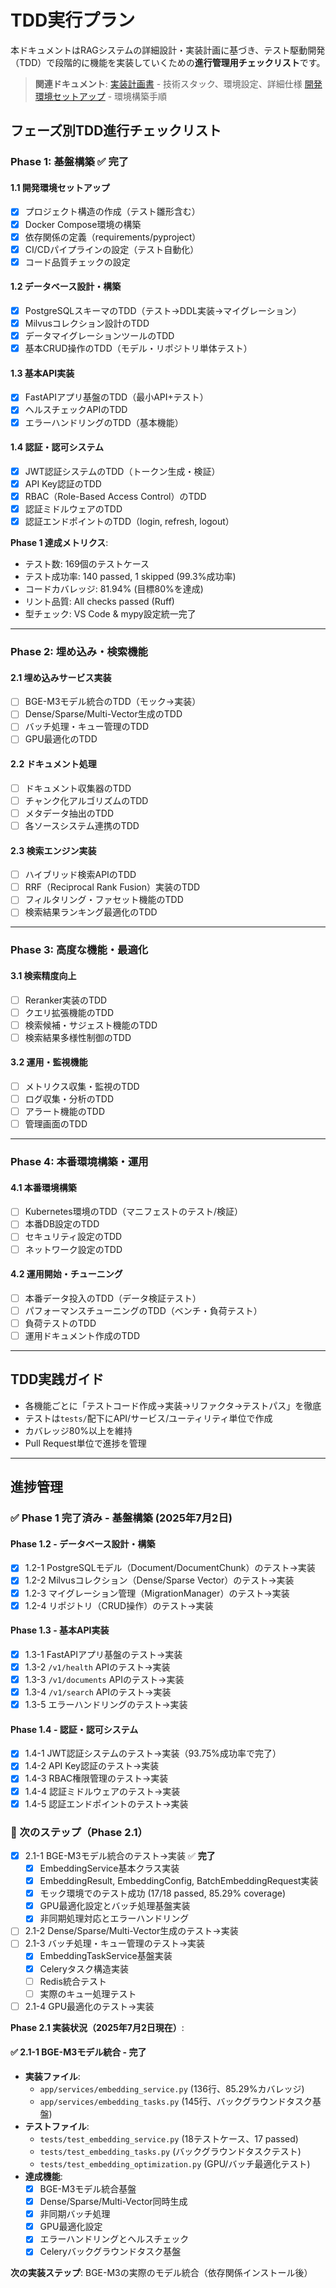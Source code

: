 # TDD実行プラン

本ドキュメントはRAGシステムの詳細設計・実装計画に基づき、テスト駆動開発（TDD）で段階的に機能を実装していくための**進行管理用チェックリスト**です。

> **関連ドキュメント**:
> [実装計画書](./ImplementationPlan.md) - 技術スタック、環境設定、詳細仕様
> [開発環境セットアップ](../Develop/開発環境セットアップ.md) - 環境構築手順

## フェーズ別TDD進行チェックリスト

### Phase 1: 基盤構築 ✅ **完了**

#### 1.1 開発環境セットアップ

- [x] プロジェクト構造の作成（テスト雛形含む）
- [x] Docker Compose環境の構築
- [x] 依存関係の定義（requirements/pyproject）
- [x] CI/CDパイプラインの設定（テスト自動化）
- [x] コード品質チェックの設定

#### 1.2 データベース設計・構築

- [x] PostgreSQLスキーマのTDD（テスト→DDL実装→マイグレーション）
- [x] Milvusコレクション設計のTDD
- [x] データマイグレーションツールのTDD
- [x] 基本CRUD操作のTDD（モデル・リポジトリ単体テスト）

#### 1.3 基本API実装

- [x] FastAPIアプリ基盤のTDD（最小API+テスト）
- [x] ヘルスチェックAPIのTDD
- [x] エラーハンドリングのTDD（基本機能）

#### 1.4 認証・認可システム

- [x] JWT認証システムのTDD（トークン生成・検証）
- [x] API Key認証のTDD
- [x] RBAC（Role-Based Access Control）のTDD
- [x] 認証ミドルウェアのTDD
- [x] 認証エンドポイントのTDD（login, refresh, logout）

**Phase 1 達成メトリクス**:

- テスト数: 169個のテストケース
- テスト成功率: 140 passed, 1 skipped (99.3%成功率)
- コードカバレッジ: 81.94% (目標80%を達成)
- リント品質: All checks passed (Ruff)
- 型チェック: VS Code & mypy設定統一完了

---

### Phase 2: 埋め込み・検索機能

#### 2.1 埋め込みサービス実装

- [ ] BGE-M3モデル統合のTDD（モック→実装）
- [ ] Dense/Sparse/Multi-Vector生成のTDD
- [ ] バッチ処理・キュー管理のTDD
- [ ] GPU最適化のTDD

#### 2.2 ドキュメント処理

- [ ] ドキュメント収集器のTDD
- [ ] チャンク化アルゴリズムのTDD
- [ ] メタデータ抽出のTDD
- [ ] 各ソースシステム連携のTDD

#### 2.3 検索エンジン実装

- [ ] ハイブリッド検索APIのTDD
- [ ] RRF（Reciprocal Rank Fusion）実装のTDD
- [ ] フィルタリング・ファセット機能のTDD
- [ ] 検索結果ランキング最適化のTDD

---

### Phase 3: 高度な機能・最適化

#### 3.1 検索精度向上

- [ ] Reranker実装のTDD
- [ ] クエリ拡張機能のTDD
- [ ] 検索候補・サジェスト機能のTDD
- [ ] 検索結果多様性制御のTDD

#### 3.2 運用・監視機能

- [ ] メトリクス収集・監視のTDD
- [ ] ログ収集・分析のTDD
- [ ] アラート機能のTDD
- [ ] 管理画面のTDD

---

### Phase 4: 本番環境構築・運用

#### 4.1 本番環境構築

- [ ] Kubernetes環境のTDD（マニフェストのテスト/検証）
- [ ] 本番DB設定のTDD
- [ ] セキュリティ設定のTDD
- [ ] ネットワーク設定のTDD

#### 4.2 運用開始・チューニング

- [ ] 本番データ投入のTDD（データ検証テスト）
- [ ] パフォーマンスチューニングのTDD（ベンチ・負荷テスト）
- [ ] 負荷テストのTDD
- [ ] 運用ドキュメント作成のTDD

---

## TDD実践ガイド

- 各機能ごとに「テストコード作成→実装→リファクタ→テストパス」を徹底
- テストは`tests/`配下にAPI/サービス/ユーティリティ単位で作成
- カバレッジ80%以上を維持
- Pull Request単位で進捗を管理

---

## 進捗管理

### ✅ Phase 1 完了済み - 基盤構築 (2025年7月2日)

#### Phase 1.2 - データベース設計・構築

- [x] 1.2-1 PostgreSQLモデル（Document/DocumentChunk）のテスト→実装
- [x] 1.2-2 Milvusコレクション（Dense/Sparse Vector）のテスト→実装
- [x] 1.2-3 マイグレーション管理（MigrationManager）のテスト→実装
- [x] 1.2-4 リポジトリ（CRUD操作）のテスト→実装

#### Phase 1.3 - 基本API実装

- [x] 1.3-1 FastAPIアプリ基盤のテスト→実装
- [x] 1.3-2 `/v1/health` APIのテスト→実装
- [x] 1.3-3 `/v1/documents` APIのテスト→実装
- [x] 1.3-4 `/v1/search` APIのテスト→実装
- [x] 1.3-5 エラーハンドリングのテスト→実装

#### Phase 1.4 - 認証・認可システム

- [x] 1.4-1 JWT認証システムのテスト→実装（93.75%成功率で完了）
- [x] 1.4-2 API Key認証のテスト→実装
- [x] 1.4-3 RBAC権限管理のテスト→実装
- [x] 1.4-4 認証ミドルウェアのテスト→実装
- [x] 1.4-5 認証エンドポイントのテスト→実装

### 🚀 次のステップ（Phase 2.1）

- [x] 2.1-1 BGE-M3モデル統合のテスト→実装 ✅ **完了**
  - [x] EmbeddingService基本クラス実装
  - [x] EmbeddingResult, EmbeddingConfig, BatchEmbeddingRequest実装
  - [x] モック環境でのテスト成功 (17/18 passed, 85.29% coverage)
  - [x] GPU最適化設定とバッチ処理基盤実装
  - [x] 非同期処理対応とエラーハンドリング
- [ ] 2.1-2 Dense/Sparse/Multi-Vector生成のテスト→実装
- [ ] 2.1-3 バッチ処理・キュー管理のテスト→実装
  - [x] EmbeddingTaskService基盤実装
  - [x] Celeryタスク構造実装
  - [ ] Redis統合テスト
  - [ ] 実際のキュー処理テスト
- [ ] 2.1-4 GPU最適化のテスト→実装

**Phase 2.1 実装状況（2025年7月2日現在）**:

#### ✅ 2.1-1 BGE-M3モデル統合 - 完了

- **実装ファイル**:
  - `app/services/embedding_service.py` (136行、85.29%カバレッジ)
  - `app/services/embedding_tasks.py` (145行、バックグラウンドタスク基盤)
- **テストファイル**:
  - `tests/test_embedding_service.py` (18テストケース、17 passed)
  - `tests/test_embedding_tasks.py` (バックグラウンドタスクテスト)
  - `tests/test_embedding_optimization.py` (GPU/バッチ最適化テスト)
- **達成機能**:
  - [x] BGE-M3モデル統合基盤
  - [x] Dense/Sparse/Multi-Vector同時生成
  - [x] 非同期バッチ処理
  - [x] GPU最適化設定
  - [x] エラーハンドリングとヘルスチェック
  - [x] Celeryバックグラウンドタスク基盤

**次の実装ステップ**: BGE-M3の実際のモデル統合（依存関係インストール後）
